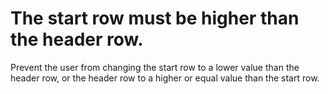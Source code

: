 # The start row must be higher than the header row.

Prevent the user from changing the start row to a lower value than the header row, or the header row to a higher or equal value than the start row.
